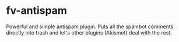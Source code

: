 fv-antispam
===========

Powerful and simple antispam plugin. Puts all the spambot comments directly into trash and let's other plugins (Akismet) deal with the rest.